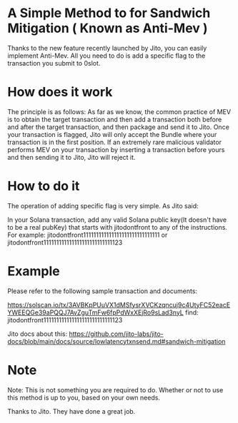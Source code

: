 # A Simple Method to for Sandwich Mitigation ( Known as Anti-Mev )

Thanks to the new feature recently launched by Jito, you can easily implement Anti-Mev. All you need to do is add a specific flag to the transaction you submit to 0slot.

# How does it work

The principle is as follows: As far as we know, the common practice of MEV is to obtain the target transaction and then add a transaction both before and after the target transaction, and then package and send it to Jito. Once your transaction is flagged, Jito will only accept the Bundle where your transaction is in the first position. If an extremely rare malicious validator performs MEV on your transaction by inserting a transaction before yours and then sending it to Jito, Jito will reject it.

# How to do it

The operation of adding specific flag is very simple. As Jito said:

In your Solana transaction, add any valid Solana public key(It doesn't have to be a real pubKey) that starts with jitodontfront to any of the instructions. For example: jitodontfront111111111111111111111111111111 or jitodontfront111111111111111111111111111123

# Example

Please refer to the following sample transaction and documents:

https://solscan.io/tx/3AVBKpPUuVX1dMSfysrXVCKzqncuj9c4UtyFC52eacEYWEEQGe39aPQQJ7AvZguTmFw6fpPdWxXEjRo9sLad3nyL
find: jitodontfront111111111111111111111111111123

Jito docs about this:
https://github.com/jito-labs/jito-docs/blob/main/docs/source/lowlatencytxnsend.md#sandwich-mitigation

# Note

Note: This is not something you are required to do. Whether or not to use this method is up to you, based on your own needs. 

Thanks to Jito. They have done a great job.
